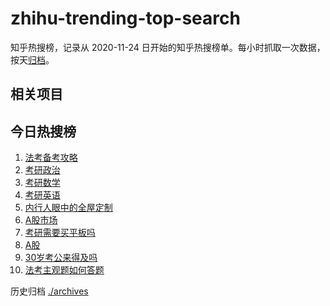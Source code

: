 # zhihu-trending-top-search

知乎热搜榜，记录从 2020-11-24
日开始的知乎热搜榜单。每小时抓取一次数据，按天[归档](./archives)。

## 相关项目

## 今日热搜榜

<!-- BEGIN -->
<!-- 最后更新时间 Tue Nov 21 2023 02:14:27 GMT+0800 (China Standard Time) -->

1. [法考备考攻略](https://www.zhihu.com/search?q=法考备考攻略)
1. [考研政治](https://www.zhihu.com/search?q=考研政治)
1. [考研数学](https://www.zhihu.com/search?q=考研数学)
1. [考研英语](https://www.zhihu.com/search?q=考研英语)
1. [内行人眼中的全屋定制](https://www.zhihu.com/search?q=内行人眼中的全屋定制)
1. [A股市场](https://www.zhihu.com/search?q=A股市场)
1. [考研需要买平板吗](https://www.zhihu.com/search?q=考研需要买平板吗)
1. [A股](https://www.zhihu.com/search?q=A股)
1. [30岁考公来得及吗](https://www.zhihu.com/search?q=30岁考公来得及吗)
1. [法考主观题如何答题](https://www.zhihu.com/search?q=法考主观题如何答题)

<!-- END -->

历史归档 [./archives](./archives)
